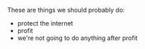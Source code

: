 These are things we should probably do:
- protect the internet
- profit
- we're not going to do anything after profit
